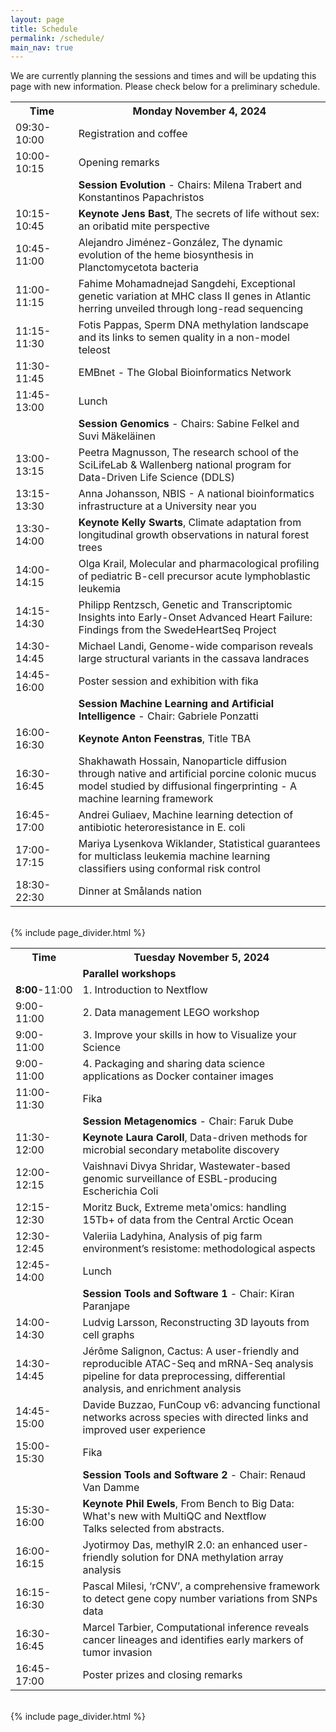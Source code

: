 ```yaml
---
layout: page
title: Schedule
permalink: /schedule/
main_nav: true
---
```


We are currently planning the sessions and times and will be updating this page with new information. Please check below for a preliminary schedule.

<!-- ![alt text]({{ site.baseurl }}/assets/profile-placeholder.gif "Profile Picture"){:.profile} -->

<table>
  <tr>
    <th style="width:20%">Time</th>
    <th>Monday November 4, 2024</th>
  </tr>
  <tr>
    <td>09:30-10:00</td>
    <td>Registration and coffee</td>
  </tr>
  <tr>
    <td>10:00-10:15</td>
    <td>Opening remarks</td>
  </tr>
  <tr>
    <td></td>
    <td><strong>Session Evolution</strong> -  Chairs: Milena Trabert and Konstantinos Papachristos</td>
  </tr>
  <tr>
    <td>10:15-10:45</td>
    <td><strong>Keynote Jens Bast</strong>, The secrets of life without sex: an oribatid mite perspective</td>
  </tr>
  <tr>
    <td>10:45-11:00</td>
    <td>Alejandro Jiménez-González, The dynamic evolution of the heme biosynthesis in Planctomycetota bacteria</td>
  </tr>
  <tr>
    <td>11:00-11:15</td>
    <td>Fahime Mohamadnejad Sangdehi, Exceptional genetic variation at MHC class II genes in Atlantic herring unveiled through long-read sequencing</td>
  </tr>
  <tr>
    <td>11:15-11:30</td>
    <td>Fotis Pappas, Sperm DNA methylation landscape and its links to semen quality in a non-model teleost</td>
  </tr>
  <tr>
    <td>11:30-11:45</td>
    <td>EMBnet - The Global Bioinformatics Network</td>
  </tr>
  <tr>
    <td>11:45-13:00</td>
    <td>Lunch</td>
  </tr>
  <tr>
    <td></td>
    <td><strong>Session Genomics</strong> - Chairs: Sabine Felkel and Suvi Mäkeläinen</td>
  </tr>
  <tr>
    <td>13:00-13:15</td>
    <td>Peetra Magnusson, The research school of the SciLifeLab & Wallenberg national program for Data-Driven Life Science (DDLS)</td>
  </tr>
    <tr>
    <td>13:15-13:30</td>
    <td>Anna Johansson, NBIS - A national bioinformatics infrastructure at a University near you</td>
  </tr>
  <tr>
    <td>13:30-14:00</td>
    <td><strong>Keynote Kelly Swarts</strong>, Climate adaptation from longitudinal growth observations in natural forest trees</td>
  </tr>
  <tr>
    <td>14:00-14:15</td>
    <td>Olga Krail, Molecular and pharmacological profiling of pediatric B-cell precursor acute lymphoblastic leukemia</td>
  </tr>
  <tr>
    <td>14:15-14:30</td>
    <td>Philipp Rentzsch, Genetic and Transcriptomic Insights into Early-Onset Advanced Heart Failure: Findings from the SwedeHeartSeq Project</td>
  </tr>
  <tr>
    <td>14:30-14:45</td>
    <td>Michael Landi, Genome-wide comparison reveals large structural variants in the cassava landraces</td>
  </tr>
  <tr>
    <td>14:45-16:00</td>
    <td>Poster session and exhibition with fika</td>
  </tr>
  <tr>
    <td></td>
    <td><strong>Session Machine Learning and Artificial Intelligence</strong> - Chair: Gabriele Ponzatti</td>
  </tr>
  <tr>
    <td>16:00-16:30</td>
    <td><strong>Keynote Anton Feenstras</strong>, Title TBA</td>
  </tr>
  <tr>
    <td>16:30-16:45</td>
    <td>Shakhawath Hossain, Nanoparticle diffusion through native and artificial porcine colonic mucus model studied by diffusional fingerprinting - A machine learning framework</td>
  </tr>
  <tr>
    <td>16:45-17:00</td>
    <td>Andrei Guliaev, Machine learning detection of antibiotic heteroresistance in E. coli</td>
  </tr>
  <tr>
    <td>17:00-17:15</td>
    <td>Mariya Lysenkova Wiklander, Statistical guarantees for multiclass leukemia machine learning classifiers using conformal risk control</td>
  </tr>
  <tr>
    <td>18:30-22:30</td>
    <td>Dinner at Smålands nation</td>
  </tr>
</table>

<br>
 {% include page_divider.html %}
 <br>

<table>
  <tr>
    <th style="width:20%">Time</th>
    <th>Tuesday November 5, 2024</th>
  </tr>
  <tr>
    <td></td>
    <td><strong>Parallel workshops</strong></td>
  </tr>
    <tr>
    <td><strong>8:00</strong>-11:00</td>
    <td>1. Introduction to Nextflow</td>
  </tr>
  <tr>
    <td>9:00-11:00</td>
    <td>2. Data management LEGO workshop</td>
  </tr>
  <tr>
    <td>9:00-11:00</td>
    <td>3. Improve your skills in how to Visualize your Science</td>
  </tr>
  <tr>
    <td>9:00-11:00</td>
    <td>4. Packaging and sharing data science applications as Docker container images</td>
  </tr>
  <tr>
    <td>11:00-11:30</td>
    <td>Fika</td>
  </tr>
  <tr>
    <td></td>
    <td><strong>Session Metagenomics</strong> - Chair: Faruk Dube<br></td>
  </tr>
  <tr>
    <td>11:30-12:00</td>
    <td><strong>Keynote Laura Caroll</strong>, Data-driven methods for microbial secondary metabolite discovery</td>
  </tr>
  <tr>
    <td>12:00-12:15</td>
    <td>Vaishnavi Divya Shridar, Wastewater-based genomic surveillance of ESBL-producing Escherichia Coli </td>
  </tr>
  <tr>
    <td>12:15-12:30</td>
    <td>Moritz Buck, Extreme meta'omics: handling 15Tb+ of data from the Central Arctic Ocean</td>
  </tr>
  <tr>
    <td>12:30-12:45</td>
    <td>Valeriia Ladyhina, Analysis of pig farm environment’s resistome: methodological aspects</td>
  </tr>
  <tr>
    <td>12:45-14:00</td>
    <td>Lunch</td>
  </tr>
  <tr>
    <td></td>
    <td><strong>Session Tools and Software 1</strong> - Chair: Kiran Paranjape</td>
  </tr>
    <tr>
    <td>14:00-14:30</td>
    <td>Ludvig Larsson, Reconstructing 3D layouts from cell graphs</td>
  </tr>
    <tr>
    <td>14:30-14:45</td>
    <td>Jérôme Salignon, Cactus: A user-friendly and reproducible ATAC-Seq and mRNA-Seq analysis pipeline for data preprocessing, differential analysis, and enrichment analysis</td>
  </tr>
    <tr>
    <td>14:45-15:00</td>
    <td>Davide Buzzao, FunCoup v6: advancing functional networks across species with directed links and improved user experience</td>
  </tr>
  <tr>
    <td>15:00-15:30</td>
    <td>Fika</td>
  </tr>
  <tr>
    <td></td>
    <td><strong>Session Tools and Software 2</strong> - Chair: Renaud Van Damme</td>
  </tr>
 <tr>
    <td>15:30-16:00</td>
    <td><strong>Keynote Phil Ewels</strong>, From Bench to Big Data: What's new with MultiQC and Nextflow<br>Talks selected from abstracts.</td>
</tr>
 <tr>
    <td>16:00-16:15</td>
    <td>Jyotirmoy Das, methylR 2.0: an enhanced user-friendly solution for DNA methylation array analysis</td>
  </tr>
 <tr>
    <td>16:15-16:30</td>
    <td>Pascal Milesi, ‘rCNV’, a comprehensive framework to detect gene copy number variations from SNPs data</td>
  </tr>
 <tr>
    <td>16:30-16:45</td>
    <td>Marcel Tarbier, Computational inference reveals cancer lineages and identifies early markers of tumor invasion</td>
  </tr> 
  <tr>
    <td>16:45-17:00</td>
    <td>Poster prizes and closing remarks</td>
  </tr>
</table>

<br>
 {% include page_divider.html %}
